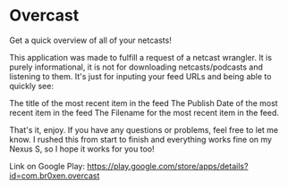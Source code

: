 Overcast
========

Get a quick overview of all of your netcasts!

This application was made to fulfill a request of a netcast wrangler. It is purely informational, it is not for downloading netcasts/podcasts and listening to them. It's just for inputing your feed URLs and being able to quickly see:

The title of the most recent item in the feed
The Publish Date of the most recent item in the feed
The Filename for the most recent item in the feed.

That's it, enjoy. If you have any questions or problems, feel free to let me know. I rushed this from start to finish and everything works fine on my Nexus S, so I hope it works for you too!

Link on Google Play:
https://play.google.com/store/apps/details?id=com.br0xen.overcast